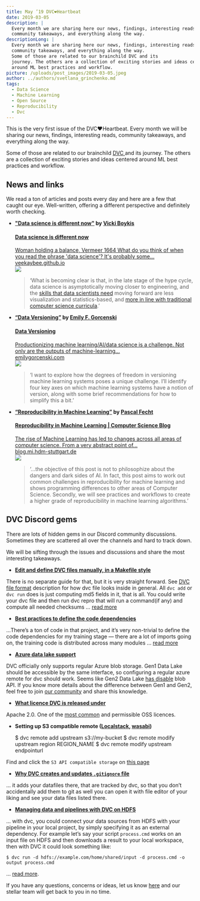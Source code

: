 ```yaml
---
title: May ’19 DVC❤️Heartbeat
date: 2019-03-05
description: |
  Every month we are sharing here our news, findings, interesting reads,
  community takeaways, and everything along the way.
descriptionLong: |
  Every month we are sharing here our news, findings, interesting reads,
  community takeaways, and everything along the way.
  Some of those are related to our brainchild DVC and its
  journey. The others are a collection of exciting stories and ideas centered
  around ML best practices and workflow.
picture: /uploads/post_images/2019-03-05.jpeg
author: ../authors/svetlana_grinchenko.md
tags:
  - Data Science
  - Machine Learning
  - Open Source
  - Reproducibility
  - Dvc
---
```


This is the very first issue of the DVC❤️Heartbeat. Every month we will be
sharing our news, findings, interesting reads, community takeaways, and
everything along the way.

Some of those are related to our brainchild [DVC ](https://dvc.org/)and its
journey. The others are a collection of exciting stories and ideas centered
around ML best practices and workflow.

## **News and links**

We read a ton of articles and posts every day and here are a few that caught our
eye. Well-written, offering a different perspective and definitely worth
checking.

- **["Data science is different now"](https://veekaybee.github.io/2019/02/13/data-science-is-different/)
  by [Vicki Boykis](https://veekaybee.github.io/)**

  <a href="https://veekaybee.github.io/2019/02/13/data-science-is-different/" class="external-link-preview">
    <section class="content-holder">
      <div class="description-holder">
        <h4 class="title">Data science is different now</h4>
        <div class="description">Woman holding a balance, Vermeer 1664 What do you think of when you read the phrase 'data science'? It's probably some…</div>
        <div class="link">veekaybee.github.io</div>
      </div>
      <div class="image-holder">
        <img src="/uploads/post_images/data-science-is-different-now.png" />
      </div>
    </section>
  </a>

  > ‘What is becoming clear is that, in the late stage of the hype cycle, data
  > science is asymptotically moving closer to engineering, and the
  > [skills that data scientists need](https://www.youtube.com/watch?v=frQeK8xo9Ls)
  > moving forward are less visualization and statistics-based, and
  > [more in line with traditional computer science curricula](https://tech.trivago.com/2018/12/03/teardown-rebuild-migrating-from-hive-to-pyspark/).’

- **[“Data Versioning”](https://emilygorcenski.com/post/data-versioning/) by
  [Emily F. Gorcenski](https://emilygorcenski.com/)**

  <a href="https://emilygorcenski.com/post/data-versioning/" class="external-link-preview">
    <section class="content-holder">
      <div class="description-holder">
        <h4 class="title">Data Versioning</h4>
        <div class="description">Productionizing machine learning/AI/data science is a challenge. Not only are the outputs of machine-learning…</div>
        <div class="link">emilygorcenski.com</div>
      </div>
      <div class="image-holder">
        <img src="/uploads/post_images/data-versioning.jpeg" />
      </div>
    </section>
  </a>

  > ‘I want to explore how the degrees of freedom in versioning machine learning
  > systems poses a unique challenge. I’ll identify four key axes on which
  > machine learning systems have a notion of version, along with some brief
  > recommendations for how to simplify this a bit.’

- **[“Reproducibility in Machine Learning”](https://blog.mi.hdm-stuttgart.de/index.php/2019/02/26/reproducibility-in-ml/)
  by [Pascal Fecht](https://blog.mi.hdm-stuttgart.de/index.php/author/pf023/)**

  <a href="https://emilygorcenski.com/post/data-versioning/" class="external-link-preview">
    <section class="content-holder">
      <div class="description-holder">
        <h4 class="title">Reproducibility in Machine Learning | Computer Science Blog</h4>
        <div class="description">The rise of Machine Learning has led to changes across all areas of computer science. From a very abstract point of…</div>
        <div class="link">blog.mi.hdm-stuttgart.de</div>
      </div>
      <div class="image-holder">
        <img src="/uploads/post_images/reproducibility-in-machine-learning.jpeg" />
      </div>
    </section>
  </a>

  > ‘…the objective of this post is not to philosophize about the dangers and
  > dark sides of AI. In fact, this post aims to work out common challenges in
  > reproducibility for machine learning and shows programming differences to
  > other areas of Computer Science. Secondly, we will see practices and
  > workflows to create a higher grade of reproducibility in machine learning
  > algorithms.’

## DVC Discord gems

There are lots of hidden gems in our Discord community discussions. Sometimes
they are scattered all over the channels and hard to track down.

We will be sifting through the issues and discussions and share the most
interesting takeaways.

- **[Edit and define DVC files manually, in a Makefile style](https://discordapp.com/channels/485586884165107732/485586884165107734/541622187296161816)**

There is no separate guide for that, but it is very straight forward. See
[DVC file format](https://dvc.org/doc/user-guide/dvc-file-format) description
for how dvc file looks inside in general. All `dvc add` or `dvc run` does is
just computing md5 fields in it, that is all. You could write your dvc file and
then run dvc repro that will run a command(if any) and compute all needed
checksums …
[read more](https://discordapp.com/channels/485586884165107732/485586884165107734/541622187296161816)

- **[Best practices to define the code dependencies](https://discordapp.com/channels/485586884165107732/485586884165107734/547424240677158915)**

…There’s a ton of code in that project, and it’s very non-trivial to define the
code dependencies for my training stage — there are a lot of imports going on,
the training code is distributed across many modules …
[read more](https://discordapp.com/channels/485586884165107732/485586884165107734/547424240677158915)

- **[Azure data lake support](https://discordapp.com/channels/485586884165107732/485586884165107734/548495589428428801)**

DVC officially only supports regular Azure blob storage. Gen1 Data Lake should
be accessible by the same interface, so configuring a regular azure remote for
dvc should work. Seems like Gen2 Data Lake
[has disable](https://discordapp.com/channels/485586884165107732/485586884165107734/550546413197590539)
blob API. If you know more details about the difference between Gen1 and Gen2,
feel free to join [our community](https://dvc.org/chat) and share this
knowledge.

- **[What licence DVC is released under](https://discordapp.com/channels/485586884165107732/485596304961962003/542390986299539459)**

Apache 2.0. One of the [most common](https://opensource.org/licenses) and
permissible OSS licences.

- **Setting up S3 compatible remote
  ([Localstack](https://discordapp.com/channels/485586884165107732/485596304961962003/543445798868746278),
  [wasabi](https://discordapp.com/channels/485586884165107732/485596304961962003/541466951474479115))**

  $ dvc remote add upstream s3://my-bucket
    $ dvc remote modify upstream
  region REGION_NAME \$ dvc remote modify upstream endpointurl <url>

Find and click the `S3 API compatible storage` on
[this page](https://dvc.org/doc/commands-reference/remote-add)

- **[Why DVC creates and updates `.gitignore` file](https://discordapp.com/channels/485586884165107732/485596304961962003/543914550173368332)**

… it adds your datafiles there, that are tracked by dvc, so that you don’t
accidentally add them to git as well you can open it with file editor of your
liking and see your data files listed there.

- **[Managing data and pipelines with DVC on HDFS](https://discordapp.com/channels/485586884165107732/485596304961962003/545562334983356426)**

… with dvc, you could connect your data sources from HDFS with your pipeline in
your local project, by simply specifying it as an external dependency. For
example let’s say your script `process.cmd` works on an input file on HDFS and
then downloads a result to your local workspace, then with DVC it could look
something like:

    $ dvc run -d hdfs://example.com/home/shared/input -d process.cmd -o output process.cmd

…
[read more](https://discordapp.com/channels/485586884165107732/485596304961962003/545562334983356426).

If you have any questions, concerns or ideas, let us know
[here](https://dvc.org/support) and our stellar team will get back to you in no
time.
